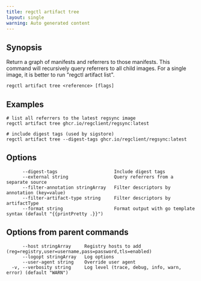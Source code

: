 ```yaml
---
title: regctl artifact tree
layout: single
warning: Auto generated content
---
```


## Synopsis

Return a graph of manifests and referrers to those manifests.
This command will recursively query referrers to all child images.
For a single image, it is better to run "regctl artifact list".

```shell
regctl artifact tree <reference> [flags]
```

## Examples

```shell
# list all referrers to the latest regsync image
regctl artifact tree ghcr.io/regclient/regsync:latest

# include digest tags (used by sigstore)
regctl artifact tree --digest-tags ghcr.io/regclient/regsync:latest
```

## Options

```text
      --digest-tags                     Include digest tags
      --external string                 Query referrers from a separate source
      --filter-annotation stringArray   Filter descriptors by annotation (key=value)
      --filter-artifact-type string     Filter descriptors by artifactType
      --format string                   Format output with go template syntax (default "{{printPretty .}}")
```

## Options from parent commands

```text
      --host stringArray     Registry hosts to add (reg=registry,user=username,pass=password,tls=enabled)
      --logopt stringArray   Log options
      --user-agent string    Override user agent
  -v, --verbosity string     Log level (trace, debug, info, warn, error) (default "WARN")
```
